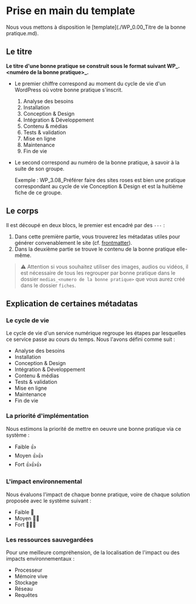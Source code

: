 # Prise en main du template

Nous vous mettons à disposition le [template](./WP_0.00_Titre de la bonne pratique.md).

## Le titre

**Le titre d'une bonne pratique se construit sous le format suivant WP_<numero de cycle>.<numéro de la bonne pratique>_<Titre de la bonne pratique>.**
- Le premier chiffre correspond au moment du cycle de vie d'un WordPress où votre bonne pratique s'inscrit.
  1. Analyse des besoins
  2. Installation
  3. Conception & Design
  4. Intégration & Développement
  5. Contenu & médias
  6. Tests & validation
  7. Mise en ligne
  8. Maintenance
  9. Fin de vie
  
- Le second correspond au numéro de la bonne pratique, à savoir à la suite de son groupe.
  
  Exemple : WP_3.08_Préférer faire des sites roses est bien une pratique correspondant au cycle de vie Conception & Design et est la huitième fiche de ce groupe.
  
 ## Le corps
  
Il est découpé en deux blocs, le premier est encadré par des `---` :
1. Dans cette première partie, vous trouverez les métadatas utiles pour générer convenablement le site (cf. [frontmatter](https://frontmatter.codes)).
2. Dans la deuxième partie se trouve le contenu de la bonne pratique elle-même.

> ⚠️ Attention si vous souhaitez utiliser des images, audios ou vidéos, il est nécessaire de tous les regrouper par bonne pratique dans le dossier `medias_<numero de la bonne pratique>` que vous aurez créé dans le dossier `fiches`.

## Explication de certaines métadatas

### Le cycle de vie
Le cycle de vie d'un service numérique regroupe les étapes par lesquelles ce service passe au cours du temps.
Nous l'avons défini comme suit :
- Analyse des besoins
- Installation
- Conception & Design
- Intégration & Développement
- Contenu & médias
- Tests & validation
- Mise en ligne
- Maintenance
- Fin de vie

### La priorité d'implémentation
Nous estimons la priorité de mettre en oeuvre une bonne pratique via ce système :
- Faible 👍
- Moyen 👍👍
- Fort 👍👍👍
  
### L'impact environnemental
Nous évaluons l'impact de chaque bonne pratique, voire de chaque solution proposée avec le système suivant :
 - Faible 🌱
 - Moyen 🌱🌱
 - Fort 🌱🌱🌱
  
### Les ressources sauvegardées
Pour une meilleure compréhension, de la localisation de l'impact ou des impacts environnementaux :
 - Processeur
 - Mémoire vive
 - Stockage
 - Réseau
 - Requêtes
